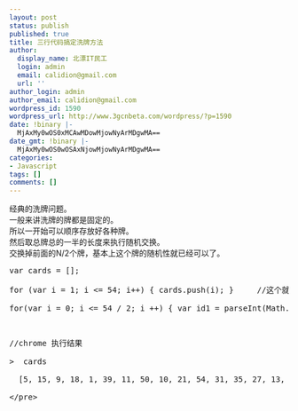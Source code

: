```yaml
---
layout: post
status: publish
published: true
title: 三行代码搞定洗牌方法
author:
  display_name: 北漂IT民工
  login: admin
  email: calidion@gmail.com
  url: ''
author_login: admin
author_email: calidion@gmail.com
wordpress_id: 1590
wordpress_url: http://www.3gcnbeta.com/wordpress/?p=1590
date: !binary |-
  MjAxMy0wOS0xMCAwMDowMjowNyArMDgwMA==
date_gmt: !binary |-
  MjAxMy0wOS0wOSAxNjowMjowNyArMDgwMA==
categories:
- Javascript
tags: []
comments: []
---
```

<p>经典的洗牌问题。<br />
一般来讲洗牌的牌都是固定的。<br />
所以一开始可以顺序存放好各种牌。<br />
然后取总牌总的一半的长度来执行随机交换。<br />
交换掉前面的N&#47;2个牌，基本上这个牌的随机性就已经可以了。</p>
<pre name="code" language="js">
var cards = [];<br />
for (var i = 1; i <= 54; i++) { cards.push(i); }     &#47;&#47;这个就是顺序保存数据的过程<br />
for(var i = 0; i <= 54 &#47; 2; i ++) { var id1 = parseInt(Math.random(1, 53) * 53), tmp = null; tmp = cards[id1]; cards[id1] = cards[i]; cards[i] = tmp; }</p>
<p>&#47;&#47;chrome 执行结果<br />
>  cards<br />
  [5, 15, 9, 18, 1, 39, 11, 50, 10, 21, 54, 31, 35, 27, 13, 22, 43, 51, 2, 53, 14, 24, 48, 20, 26, 37, 33, 44, 29, 30, 12, 32, 3, 34, 19, 36, 25, 38, 6, 40, 41, 42, 17, 28, 45, 46, 47, 23, 49, 8, 4, 52, 16, 7]<br />
<&#47;pre></p>
